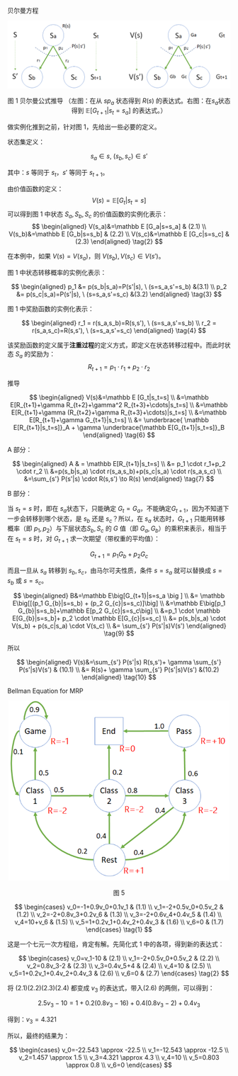 
贝尔曼方程

<center>
<img src="./img/Bellman.png">

图 1 贝尔曼公式推导
（左图：在从 $sp_a$ 状态得到 $R(s)$ 的表达式。右图：在$s_a$状态得到 $\mathbb E [G_{t+1}|s_t=s_a]$ 的表达式。）
</center>

做实例化推到之前，针对图 1，先给出一些必要的定义。

状态集定义：

$$
s_a \in s, \ (s_b,s_c) \in s'
$$

其中：$s$ 等同于 $s_t$，$s'$ 等同于 $s_{t+1}$。

由价值函数的定义：
$$
V(s)=\mathbb E [G_t|s_t=s] \tag{1}
$$
可以得到图 1 中状态 $S_a, S_b, S_c$ 的价值函数的实例化表示：
$$
\begin{aligned}
V(s_a)&=\mathbb E [G_a|s=s_a]  & (2.1)
\\
V(s_b)&=\mathbb E [G_b|s=s_b]  & (2.2)
\\
V(s_c)&=\mathbb E [G_c|s=s_c]  & (2.3)
\end{aligned}
\tag{2}
$$

在本例中，如果 $V(s)=V(s_a)$，则 $V(s_b),V(s_c) \in V(s')$。

图 1 中状态转移概率的实例化表示：

$$
\begin{aligned}
p_1 &= p(s_b|s_a)=P(s'|s), \ (s=s_a,s'=s_b) &(3.1)
\\
p_2 &= p(s_c|s_a)=P(s'|s), \ (s=s_a,s'=s_c) &(3.2)
\end{aligned}
\tag{3}
$$

图 1 中奖励函数的实例化表示：

$$
\begin{aligned}
r_1 = r(s_a,s_b)=R(s,s'), \ (s=s_a,s'=s_b) 
\\
r_2 = r(s_a,s_c)=R(s,s'), \ (s=s_a,s'=s_c)
\end{aligned}
\tag{4}
$$

该奖励函数的定义属于**注重过程**的定义方式，即定义在状态转移过程中。而此时状态 $S_a$ 的奖励为：
$$
R_{t+1}=p_1 \cdot r_1+p_2 \cdot r_2 \tag{5}
$$


推导

$$
\begin{aligned}
V(s)&=\mathbb E [G_t|s_t=s]
\\
&=\mathbb E[R_{t+1}+\gamma R_{t+2}+\gamma^2 R_{t+3}+\cdots|s_t=s]
\\
&=\mathbb E[R_{t+1}+\gamma (R_{t+2}+\gamma R_{t+3}+\cdots)|s_t=s]
\\
&=\mathbb E[R_{t+1}+\gamma G_{t+1}|s_t=s]
\\
&= \underbrace{ \mathbb E[R_{t+1}|s_t=s]}_A + \gamma \underbrace{\mathbb E[G_{t+1}|s_t=s]}_B
\end{aligned}
\tag{6}
$$

A 部分：


$$
\begin{aligned}
A & = \mathbb E[R_{t+1}|s_t=s]
\\
&= p_1 \cdot  r_1+p_2 \cdot  r_2
\\
&=p(s_b|s_a) \cdot r(s_a,s_b)+p(s_c|s_a) \cdot r(s_a,s_c)
\\
&=\sum_{s'} P(s'|s) \cdot R(s,s') \to R(s)
\end{aligned}
\tag{7}
$$

B 部分：

当 $s_t=s$ 时，即在 $s_a$状态下，只能确定 $G_{t}=G_a$，不能确定$G_{t+1}$，因为不知道下一步会转移到哪个状态，是 $s_b$ 还是 $s_c$？所以，在 $s_a$ 状态时，$G_{t+1}$ 只能用转移概率（即 $p_1,p_2$）与下层状态$S_b,S_c$ 的 $G$ 值（即 $G_a,G_b$）的乘积来表示，相当于在 $s_t=s$ 时，对 $G_{t+1}$ 求一次期望（带权重的平均值）：

$$
G_{t+1} = p_1 G_b + p_2 G_c \tag{8}
$$

而且一旦从 $s_a$ 转移到 $s_b,s_c$，由马尔可夫性质，条件 $s=s_a$ 就可以替换成 $s=s_b$ 或 $s=s_c$。

$$
\begin{aligned}
B&=\mathbb E\big[G_{t+1}|s=s_a \big ] 
\\
&= \mathbb E\big[[(p_1 G_{b}|s=s_b) + (p_2 G_{c}|s=s_c)]\big]
\\
&=\mathbb E\big[p_1 G_{b}|s=s_b]+\mathbb E[p_2 G_{c}|s=s_c\big]
\\
&=p_1 \cdot \mathbb E[G_{b}|s=s_b]+ p_2 \cdot \mathbb E[G_{c}|s=s_c]
\\
&= p(s_b|s_a) \cdot V(s_b) + p(s_c|s_a) \cdot V(s_c)
\\
&= \sum_{s'} P(s'|s)V(s')
\end{aligned}
\tag{9}
$$

所以

$$
\begin{aligned}
V(s)&=\sum_{s'} P(s'|s) R(s,s')+ \gamma \sum_{s'} P(s'|s)V(s') & (10.1)
\\
&= R(s)+ \gamma \sum_{s'} P(s'|s)V(s') &(10.2)
\end{aligned}
\tag{10}
$$



Bellman Equation for MRP

<center>
<img src="./img/student-2.png" width="500">

图 5
</center>

$$
\begin{cases}
v_0=-1+0.9v_0+0.1v_1 & (1.1)
\\
v_1=-2+0.5v_0+0.5v_2 & (1.2)
\\
v_2=-2+0.8v_3+0.2v_6 & (1.3)
\\
v_3=-2+0.6v_4+0.4v_5 & (1.4)
\\
v_4=10+v_6 & (1.5)
\\
v_5=1+0.2v_1+0.4v_2+0.4v_3 & (1.6)
\\
v_6=0 & (1.7)
\end{cases}
\tag{1}
$$

这是一个七元一次方程组，肯定有解。先简化式 1 中的各项，得到新的表达式：

$$
\begin{cases}
v_0=v_1-10 & (2.1)
\\
v_1=-2+0.5v_0+0.5v_2 & (2.2)
\\
v_2=0.8v_3-2 & (2.3)
\\
v_3=0.4v_5+4 & (2.4)
\\
v_4=10 & (2.5)
\\
v_5=1+0.2v_1+0.4v_2+0.4v_3 & (2.6)
\\
v_6=0 & (2.7)
\end{cases}
\tag{2}
$$

将 $(2.1)(2.2)(2.3)(2.4)$ 都变成 $v_3$ 的表达式，带入$(2.6)$ 的两侧，可以得到：

$$
2.5v_3-10=1+0.2(0.8v_3-16)+0.4(0.8v_3-2)+0.4v_3
$$

得到：$v_3=4.321$

所以，最终的结果为：

$$
\begin{cases}
v_0=-22.543 \approx -22.5
\\
v_1=-12.543 \approx -12.5
\\
v_2=1.457 \approx 1.5
\\
v_3=4.321 \approx 4.3
\\
v_4=10
\\
v_5=0.803 \approx 0.8
\\
v_6=0
\end{cases}
$$

